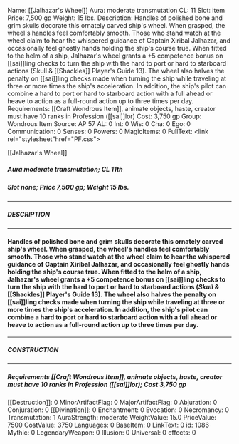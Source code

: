 Name: [[Jalhazar's Wheel]]
Aura: moderate transmutation
CL: 11
Slot: item
Price: 7,500 gp
Weight: 15 lbs.
Description: Handles of polished bone and grim skulls decorate this ornately carved ship's wheel. When grasped, the wheel's handles feel comfortably smooth. Those who stand watch at the wheel claim to hear the whispered guidance of Captain Xiribal Jalhazar, and occasionally feel ghostly hands holding the ship's course true. When fitted to the helm of a ship, Jalhazar's wheel grants a +5 competence bonus on [[sai]]ling checks to turn the ship with the hard to port or hard to starboard actions (Skull & [[Shackles]] Player's Guide 13). The wheel also halves the penalty on [[sai]]ling checks made when turning the ship while traveling at three or more times the ship's acceleration. In addition, the ship's pilot can combine a hard to port or hard to starboard action with a full ahead or heave to action as a full-round action up to three times per day.
Requirements: [[Craft Wondrous Item]], animate objects, haste, creator must have 10 ranks in Profession ([[sai]]lor)
Cost: 3,750 gp
Group: Wondrous Item
Source: AP 57
AL: 0
Int: 0
Wis: 0
Cha: 0
Ego: 0
Communication: 0
Senses: 0
Powers: 0
MagicItems: 0
FullText: <link rel="stylesheet"href="PF.css"><div class="heading"><p class="alignleft">[[Jalhazar's Wheel]]</p><div style="clear: both;"></div></div><div><h5><b>Aura </b>moderate transmutation; <b>CL </b>11th</h5><h5><b>Slot </b>none; <b>Price </b>7,500 gp; <b>Weight </b>15 lbs.</h5></div><hr/><div><h5><b>DESCRIPTION</b></h5></div><hr/><div><h4><p>Handles of polished bone and grim skulls decorate this ornately carved ship's wheel. When grasped, the wheel's handles feel comfortably smooth. Those who stand watch at the wheel claim to hear the whispered guidance of Captain Xiribal Jalhazar, and occasionally feel ghostly hands holding the ship's course true. When fitted to the helm of a ship, Jalhazar's wheel grants a +5 competence bonus on [[sai]]ling checks to turn the ship with the hard to port or hard to starboard actions (<i>Skull</i> & [[Shackles]] Player's Guide 13). The wheel also halves the penalty on [[sai]]ling checks made when turning the ship while traveling at three or more times the ship's acceleration. In addition, the ship's pilot can combine a hard to port or hard to starboard action with a full ahead or heave to action as a full-round action up to three times per day.</p></h4></div><hr/><div><h5><b>CONSTRUCTION</b></h5></div><hr/><div><h5><b>Requirements </b>[[Craft Wondrous Item]], <i>animate objects</i>, <i>haste</i>, creator must have 10 ranks in Profession ([[sai]]lor); <b>Cost </b>3,750 gp</h5></div>
[[Destruction]]: 0
MinorArtifactFlag: 0
MajorArtifactFlag: 0
Abjuration: 0
Conjuration: 0
[[Divination]]: 0
Enchantment: 0
Evocation: 0
Necromancy: 0
Transmutation: 1
AuraStrength: moderate
WeightValue: 15.0
PriceValue: 7500
CostValue: 3750
Languages: 0
BaseItem: 0
LinkText: 0
id: 1086
Mythic: 0
LegendaryWeapon: 0
Illusion: 0
Universal: 0
effects: 0
